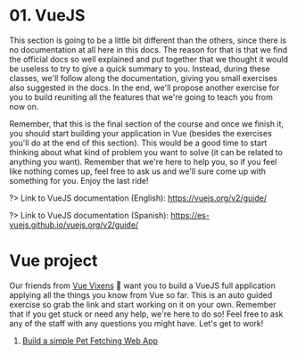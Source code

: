 # 01. VueJS

This section is going to be a little bit different than the others, since there is no documentation at all here in this docs. The reason for that is that we find the official docs so well explained and put together that we thought it would be useless to try to give a quick summary to you. Instead, during these classes, we'll follow along the documentation, giving you small exercises also suggested in the docs. In the end, we'll propose another exercise for you to build reuniting all the features that we're going to teach you from now on.

Remember, that this is the final section of the course and once we finish it, you should start building your application in Vue (besides the exercises you'll do at the end of this section). This would be a good time to start thinking about what kind of problem you want to solve (it can be related to anything you want). Remember that we're here to help you, so if you feel like nothing comes up, feel free to ask us and we'll sure come up with something for you. Enjoy the last ride!

?> Link to VueJS documentation (English): https://vuejs.org/v2/guide/

?> Link to VueJS documentation (Spanish): https://es-vuejs.github.io/vuejs.org/v2/guide/

# Vue project

Our friends from [Vue Vixens](https://www.vuevixens.org/about) 🦊 want you to build a VueJS full application applying all the things you know from Vue so far. This is an auto guided exercise so grab the link and start working on it on your own. Remember that if you get stuck or need any help, we're here to do so! Feel free to ask any of the staff with any questions you might have. Let's get to work!

1. [Build a simple Pet Fetching Web App](https://workshops.vuevixens.org/workshops/vue/minis/mini1.html#scaffold-your-app)